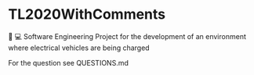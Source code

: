 # TL2020WithComments
:electric_plug: :computer:  Software Engineering Project for the development of an environment where electrical vehicles are being charged

For the question see QUESTIONS.md
